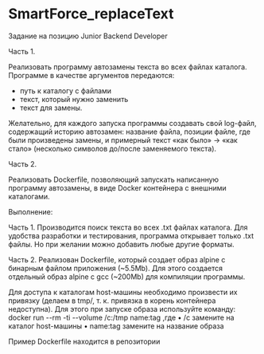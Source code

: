 # SmartForce_replaceText

Задание на позицию Junior Backend Developer

Часть 1.

Реализовать программу автозамены текста во всех файлах каталога. 
Программе в качестве аргументов передаются:

- путь к каталогу с файлами
- текст, который нужно заменить 
- текст для замены.

Желательно, для каждого запуска программы создавать свой log-файл, 
содержащий историю автозамен: название файла, позиции файле, где были произведены замены, 
и примерный текст «как было» -> «как стало» (несколько символов до/после заменяемого текста).

Часть 2.

Реализовать Dockerfile, позволяющий запускать написанную программу автозамены, 
в виде Docker контейнера с внешними каталогами.



Выполнение:

Часть 1. 
Производится поиск текста во всех .txt файлах каталога. Для удобства разработки и тестирования, 
программа открывает только .txt файлы. Но при желании можно добавить любые другие форматы.

Часть 2. 
Реализован Dockerfile, который создает образ alpine с бинарным файлом приложения (~5.5Mb). 
Для этого создается отдельный образ alpine с gcc (~200Mb) для компиляции программы.

Для доступа к каталогам host-машины необходимо произвести их 
привязку (делаем в tmp/, т. к. привязка в корень контейнера 
недоступна). Для этого при запуске образа используйте команду:
docker run --rm -ti --volume /c:/tmp name:tag ,где
• /c замените на каталог host-машины
• name:tag замените на название образа

Пример Dockerfile находится в репозитории
